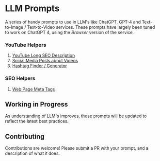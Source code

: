 # LLM Prompts

A series of handy prompts to use in LLM's like ChatGPT, GPT-4 and Text-to-Image / Text-to-Video services. These prompts
have largely been tuned to work on ChatGPT 4, using the *Browser* version of the service.

### YouTube Helpers

1. [YouTube Long SEO Description](youtube/long-description.md)
2. [Social Media Posts about Videos](youtube/social-media-posts.md)
3. [Hashtag Finder / Generator](youtube/find-relevant-hashtags.md)

### SEO Helpers

1. [Web Page Meta Tags](seo/meta-tags.md)

## Working in Progress

As understanding of LLM's improves, these prompts will be updated to reflect the latest best practices. 

## Contributing

Contributions are welcome! Please submit a PR with your prompt, and a description of what it does.